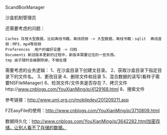 ScandBoxManager

沙盒机制管理员

还需要考虑的问题：

```
Caches 存放大型数据，比如离线书籍，离线视频 -> 大型数据，离线书籍：sqlit  离线音频：MP3，mp4等视频
Preferences  用户的偏好设置 -> 归档
Documents 新旧版本更新的过程中，新版本需要记住的一些东西，
tmp 由于随时会被删除掉，不做处理
```

需要考虑的业务逻辑：
	1、在沙盒目录下创建文目录。
	2、获取沙盒目录下指定目录下的文件名。
	3、更改目录
	4、删除文件和目录
	5、混合数据的读写(看样子需要NSFileManager)
	6、检测文件/文件夹是否存在
	7、拷贝文件http://www.cnblogs.com/YouXianMing/p/4129168.html
	8、搜索文件

参考链接：http://www.uml.org.cn/mobiledev/201209211.asp


FZEasyFile的使用：http://www.cnblogs.com/YouXianMing/p/3710809.html


数据持久化：http://www.cnblogs.com/YouXianMing/p/3642282.html加密存储，让别人看不了存储的数据。





